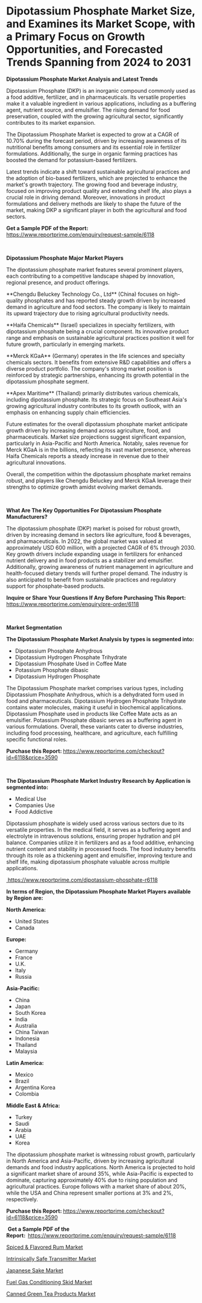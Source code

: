 <p><h1>Dipotassium Phosphate Market Size, and Examines its Market Scope, with a Primary Focus on Growth Opportunities, and Forecasted Trends Spanning from 2024 to 2031</h1></p><p><strong>Dipotassium Phosphate Market Analysis and Latest Trends</strong></p>
<p><p>Dipotassium Phosphate (DKP) is an inorganic compound commonly used as a food additive, fertilizer, and in pharmaceuticals. Its versatile properties make it a valuable ingredient in various applications, including as a buffering agent, nutrient source, and emulsifier. The rising demand for food preservation, coupled with the growing agricultural sector, significantly contributes to its market expansion.</p><p>The Dipotassium Phosphate Market is expected to grow at a CAGR of 10.70% during the forecast period, driven by increasing awareness of its nutritional benefits among consumers and its essential role in fertilizer formulations. Additionally, the surge in organic farming practices has boosted the demand for potassium-based fertilizers. </p><p>Latest trends indicate a shift toward sustainable agricultural practices and the adoption of bio-based fertilizers, which are projected to enhance the market's growth trajectory. The growing food and beverage industry, focused on improving product quality and extending shelf life, also plays a crucial role in driving demand. Moreover, innovations in product formulations and delivery methods are likely to shape the future of the market, making DKP a significant player in both the agricultural and food sectors.</p></p>
<p><strong>Get a Sample PDF of the Report:&nbsp;</strong> <a href="https://www.reportprime.com/enquiry/request-sample/6118?utm_campaign=24&utm_medium=2&utm_source=Github&utm_content=ia&utm_term=10102024&utm_id=dipotassium-phosphate">https://www.reportprime.com/enquiry/request-sample/6118</a></p>
<p>&nbsp;</p>
<p><strong>Dipotassium Phosphate Major Market Players</strong></p>
<p><p>The dipotassium phosphate market features several prominent players, each contributing to a competitive landscape shaped by innovation, regional presence, and product offerings.</p><p>**Chengdu Beluckey Technology Co., Ltd** (China) focuses on high-quality phosphates and has reported steady growth driven by increased demand in agriculture and food sectors. The company is likely to maintain its upward trajectory due to rising agricultural productivity needs.</p><p>**Haifa Chemicals** (Israel) specializes in specialty fertilizers, with dipotassium phosphate being a crucial component. Its innovative product range and emphasis on sustainable agricultural practices position it well for future growth, particularly in emerging markets.</p><p>**Merck KGaA** (Germany) operates in the life sciences and specialty chemicals sectors. It benefits from extensive R&D capabilities and offers a diverse product portfolio. The company's strong market position is reinforced by strategic partnerships, enhancing its growth potential in the dipotassium phosphate segment.</p><p>**Apex Maritime** (Thailand) primarily distributes various chemicals, including dipotassium phosphate. Its strategic focus on Southeast Asia's growing agricultural industry contributes to its growth outlook, with an emphasis on enhancing supply chain efficiencies.</p><p>Future estimates for the overall dipotassium phosphate market anticipate growth driven by increasing demand across agriculture, food, and pharmaceuticals. Market size projections suggest significant expansion, particularly in Asia-Pacific and North America. Notably, sales revenue for Merck KGaA is in the billions, reflecting its vast market presence, whereas Haifa Chemicals reports a steady increase in revenue due to their agricultural innovations.</p><p>Overall, the competition within the dipotassium phosphate market remains robust, and players like Chengdu Beluckey and Merck KGaA leverage their strengths to optimize growth amidst evolving market demands.</p></p>
<p>&nbsp;</p>
<p><strong>What Are The Key Opportunities For Dipotassium Phosphate Manufacturers?</strong></p>
<p><p>The dipotassium phosphate (DKP) market is poised for robust growth, driven by increasing demand in sectors like agriculture, food & beverages, and pharmaceuticals. In 2022, the global market was valued at approximately USD 600 million, with a projected CAGR of 6% through 2030. Key growth drivers include expanding usage in fertilizers for enhanced nutrient delivery and in food products as a stabilizer and emulsifier. Additionally, growing awareness of nutrient management in agriculture and health-focused dietary trends will further propel demand. The industry is also anticipated to benefit from sustainable practices and regulatory support for phosphate-based products.</p></p>
<p><strong>Inquire or Share Your Questions If Any Before Purchasing This Report:</strong> <a href="https://www.reportprime.com/enquiry/pre-order/6118?utm_campaign=24&utm_medium=2&utm_source=Github&utm_content=ia&utm_term=10102024&utm_id=dipotassium-phosphate">https://www.reportprime.com/enquiry/pre-order/6118</a></p>
<p>&nbsp;</p>
<p><strong>Market Segmentation</strong></p>
<p><strong>The Dipotassium Phosphate Market Analysis by types is segmented into:</strong></p>
<p><ul><li>Dipotassium Phosphate Anhydrous</li><li>Dipotassium Hydrogen Phosphate Trihydrate</li><li>Dipotassium Phosphate Used in Coffee Mate</li><li>Potassium Phosphate dibasic</li><li>Dipotassium Hydrogen Phosphate</li></ul></p>
<p><p>The Dipotassium Phosphate market comprises various types, including Dipotassium Phosphate Anhydrous, which is a dehydrated form used in food and pharmaceuticals. Dipotassium Hydrogen Phosphate Trihydrate contains water molecules, making it useful in biochemical applications. Dipotassium Phosphate used in products like Coffee Mate acts as an emulsifier. Potassium Phosphate dibasic serves as a buffering agent in various formulations. Overall, these variants cater to diverse industries, including food processing, healthcare, and agriculture, each fulfilling specific functional roles.</p></p>
<p><strong>Purchase this Report:&nbsp;</strong><a href="https://www.reportprime.com/checkout?id=6118&price=3590&utm_campaign=24&utm_medium=2&utm_source=Github&utm_content=ia&utm_term=10102024&utm_id=dipotassium-phosphate">https://www.reportprime.com/checkout?id=6118&price=3590</a></p>
<p>&nbsp;</p>
<p><strong>The Dipotassium Phosphate Market Industry Research by Application is segmented into:</strong></p>
<p><ul><li>Medical Use</li><li>Companies Use</li><li>Food Addictive</li></ul></p>
<p><p>Dipotassium phosphate is widely used across various sectors due to its versatile properties. In the medical field, it serves as a buffering agent and electrolyte in intravenous solutions, ensuring proper hydration and pH balance. Companies utilize it in fertilizers and as a food additive, enhancing nutrient content and stability in processed foods. The food industry benefits through its role as a thickening agent and emulsifier, improving texture and shelf life, making dipotassium phosphate valuable across multiple applications.</p></p>
<p><a href="https://www.reportprime.com/dipotassium-phosphate-r6118?utm_campaign=24&utm_medium=2&utm_source=Github&utm_content=ia&utm_term=10102024&utm_id=dipotassium-phosphate">&nbsp;https://www.reportprime.com/dipotassium-phosphate-r6118</a></p>
<p><strong>In terms of Region, the Dipotassium Phosphate Market Players available by Region are:</strong></p>
<p>
    <p> <strong> North America: </strong>
        <ul>
            <li>United States</li>
            <li>Canada</li>
        </ul>
        </p> 
    <p> <strong> Europe: </strong>
        <ul>
            <li>Germany</li>
            <li>France</li>
            <li>U.K.</li>
            <li>Italy</li>
            <li>Russia</li>
        </ul>
        </p> 
    <p> <strong> Asia-Pacific: </strong>
        <ul>
            <li>China</li>
            <li>Japan</li>
            <li>South Korea</li>
            <li>India</li>
            <li>Australia</li>
            <li>China Taiwan</li>
            <li>Indonesia</li>
            <li>Thailand</li>
            <li>Malaysia</li>
        </ul>
        </p> 
    <p> <strong> Latin America: </strong>
        <ul>
            <li>Mexico</li>
            <li>Brazil</li>
            <li>Argentina Korea</li>
            <li>Colombia</li>
        </ul>
        </p> 
    <p> <strong> Middle East & Africa: </strong>
        <ul>
            <li>Turkey</li>
            <li>Saudi</li>
            <li>Arabia</li>
            <li>UAE</li>
            <li>Korea</li>
        </ul>
    </p>
    </p>
<p><p>The dipotassium phosphate market is witnessing robust growth, particularly in North America and Asia-Pacific, driven by increasing agricultural demands and food industry applications. North America is projected to hold a significant market share of around 35%, while Asia-Pacific is expected to dominate, capturing approximately 40% due to rising population and agricultural practices. Europe follows with a market share of about 20%, while the USA and China represent smaller portions at 3% and 2%, respectively.</p></p>
<p><strong>Purchase this Report: </strong><a href="https://www.reportprime.com/checkout?id=6118&price=3590&utm_campaign=24&utm_medium=2&utm_source=Github&utm_content=ia&utm_term=10102024&utm_id=dipotassium-phosphate">https://www.reportprime.com/checkout?id=6118&price=3590</a></p>
<p>&nbsp;<strong>Get a Sample PDF of the Report:&nbsp;&nbsp;</strong><a href="https://www.reportprime.com/enquiry/request-sample/6118?utm_campaign=24&utm_medium=2&utm_source=Github&utm_content=ia&utm_term=10102024&utm_id=dipotassium-phosphate">https://www.reportprime.com/enquiry/request-sample/6118</a></p>
<p><strong></strong></p>
<p><p><a href="https://issuu.com/reportprime-2/docs/spiced-flavored-rum-market-size-203_581a15f647079a?utm_campaign=24&utm_medium=2&utm_source=Github&utm_content=ia&utm_term=10102024&utm_id=dipotassium-phosphate">Spiced & Flavored Rum Market</a></p><p><a href="https://www.linkedin.com/pulse/evolution-intrinsically-safe-transmitter-market-key-shifts-fzeie?utm_campaign=24&utm_medium=2&utm_source=Github&utm_content=ia&utm_term=10102024&utm_id=dipotassium-phosphate">Intrinsically Safe Transmitter Market</a></p><p><a href="https://github.com/elizabethdagraca/Market-Research-Report-List-5/blob/main/japanese-sake-market.md?utm_campaign=24&utm_medium=2&utm_source=Github&utm_content=ia&utm_term=10102024&utm_id=dipotassium-phosphate">Japanese Sake Market</a></p><p><a href="https://www.linkedin.com/pulse/global-fuel-gas-conditioning-skid-nexus-sector-confluences-hz86e?utm_campaign=24&utm_medium=2&utm_source=Github&utm_content=ia&utm_term=10102024&utm_id=dipotassium-phosphate">Fuel Gas Conditioning Skid Market</a></p><p><a href="https://issuu.com/reportprime-2/docs/canned-green-tea-products-market-si_ce4ee140ed4c68?utm_campaign=24&utm_medium=2&utm_source=Github&utm_content=ia&utm_term=10102024&utm_id=dipotassium-phosphate">Canned Green Tea Products Market</a></p></p>